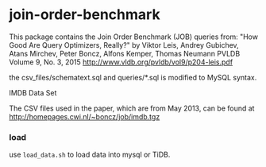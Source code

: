 # join-order-benchmark

This package contains the Join Order Benchmark (JOB) queries from:
"How Good Are Query Optimizers, Really?"
by Viktor Leis, Andrey Gubichev, Atans Mirchev, Peter Boncz, Alfons Kemper, Thomas Neumann
PVLDB Volume 9, No. 3, 2015
http://www.vldb.org/pvldb/vol9/p204-leis.pdf

the csv_files/schematext.sql and queries/*.sql is modified to MySQL syntax.

IMDB Data Set

The CSV files used in the paper, which are from May 2013, can be found at http://homepages.cwi.nl/~boncz/job/imdb.tgz

### load

use `load_data.sh` to load data into mysql or TiDB.
